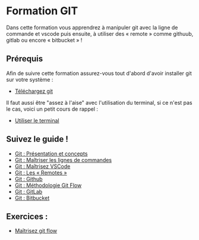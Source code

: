 # Formation GIT

Dans cette formation vous apprendrez à manipuler git avec la ligne de commande et vscode puis ensuite, à utiliser des « remote » comme githuub, gitlab ou encore « bitbucket » !

## Prérequis

Afin de suivre cette formation assurez-vous tout d'abord d'avoir installer git sur votre système :

- [Téléchargez git](https://git-scm.com/downloads)

Il faut aussi être "assez à l'aise" avec l'utilisation du terminal, si ce n'est pas le cas, voici un petit cours de rappel :

- [Utiliser le terminal](https://raw.githubusercontent.com/Djeg/formation-js/session/23-01-23/07-01-23/assets/cours/terminal.pdf)

## Suivez le guide !

- [Git : Présentation et concepts](./assets/cours/presentation.md)
- [Git : Maîtriser les lignes de commandes](./assets/cours/commands.md)
- [Git : Maîtrisez VSCode](./assets/cours/vscode.md)
- [Git : Les « Remotes »](./assets/cours/remotes.md)
- [Git : Github](./assets/cours/github.md)
- [Git : Méthodologie Git Flow](./assets/cours/git-flow.md)
- [Git : GitLab](./assets/cours/gitlab.md)
- [Git : Bitbucket](./assets/cours/bitbucket.md)

## Exercices :

- [Maîtrisez git flow](./assets/exos/git-flow-exo.md)
